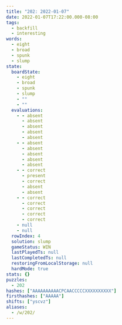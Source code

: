 ```yaml
---
title: "202: 2022-01-07"
date: 2022-01-07T17:22:00.000-08:00
tags:
  - backfill
  - interesting
words:
  - eight
  - broad
  - spunk
  - slump
state:
  boardState:
    - eight
    - broad
    - spunk
    - slump
    - ""
    - ""
  evaluations:
    - - absent
      - absent
      - absent
      - absent
      - absent
    - - absent
      - absent
      - absent
      - absent
      - absent
    - - correct
      - present
      - correct
      - absent
      - absent
    - - correct
      - correct
      - correct
      - correct
      - correct
    - null
    - null
  rowIndex: 4
  solution: slump
  gameStatus: WIN
  lastPlayedTs: null
  lastCompletedTs: null
  restoringFromLocalStorage: null
  hardMode: true
stats: {}
puzzles:
  - 202
hashes: ["AAAAAAAAAACPCAACCCCCXXXXXXXXXX"]
firsthashes: ["AAAAA"]
shifts: ["yscvz"]
aliases:
  - /w/202/
---
```

<!-- more -->

